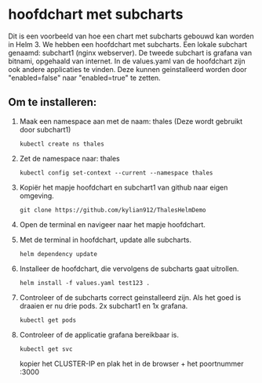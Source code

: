 # hoofdchart met subcharts

Dit is een voorbeeld van hoe een chart met subcharts gebouwd kan worden in Helm 3.
We hebben een hoofdchart met subcharts. Een lokale subchart genaamd: subchart1 (nginx webserver). De tweede subchart is grafana van bitnami, opgehaald van internet. In de values.yaml van de hoofdchart zijn ook andere applicaties te vinden. Deze kunnen geinstalleerd worden door "enabled=false" naar "enabled=true" te zetten.

## Om te installeren:

1. Maak een namespace aan met de naam: thales (Deze wordt gebruikt door subchart1)

    ```kubectl create ns thales```

2. Zet de namespace naar: thales

    ```kubectl config set-context --current --namespace thales```

3. Kopiër het mapje hoofdchart en subchart1 van github naar eigen omgeving.

    ```git clone https://github.com/kylian912/ThalesHelmDemo```
    
5. Open de terminal en navigeer naar het mapje hoofdchart.
6. Met de terminal in hoofdchart, update alle subcharts.

    ```helm dependency update```
    
6. Installeer de hoofdchart, die vervolgens de subcharts gaat uitrollen.

    ```helm install -f values.yaml test123 .```
    
7. Controleer of de subcharts correct geinstalleerd zijn. Als het goed is draaien er nu drie pods. 2x subchart1 en 1x grafana.

    ```kubectl get pods```
  
8. Controleer of de applicatie grafana bereikbaar is.

    ```kubectl get svc```
    
   kopier het CLUSTER-IP en plak het in de browser + het poortnummer :3000
